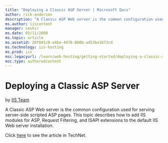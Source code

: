 ```yaml
---
title: "Deploying a Classic ASP Server | Microsoft Docs"
author: rick-anderson
description: "A Classic ASP Web server is the common configuration used for serving server-side scripted ASP pages. This topic describes how to add IIS modules for ASP, Re..."
ms.author: iiscontent
manager: soshir
ms.date: 03/11/2008
ms.topic: article
ms.assetid: 28f041c0-a4ba-4478-800b-ad53be1b72cd
ms.technology: iis-hosting
ms.prod: iis
msc.legacyurl: /learn/web-hosting/getting-started/deploying-a-classic-asp-server
msc.type: authoredcontent
---
```

Deploying a Classic ASP Server
====================
by [IIS Team](https://twitter.com/inetsrv)

A Classic ASP Web server is the common configuration used for serving server-side scripted ASP pages. This topic describes how to add IIS modules for ASP, Request Filtering, and ISAPI extensions to the default IIS Web server installation.

Click [here](https://go.microsoft.com/fwlink/?LinkId=111595) to see the article in TechNet. 